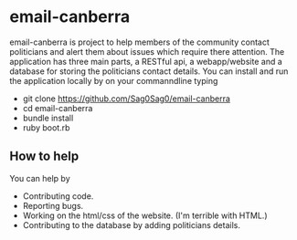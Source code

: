 # email-canberra
email-canberra is project to help members of the community contact politicians and alert them about issues which require there attention. 
The application has three main parts, a RESTful api, a webapp/website and a database for storing the politicians contact details.
You can install and run the application locally by on your commanndline typing
* git clone https://github.com/Sag0Sag0/email-canberra
* cd email-canberra
* bundle install
* ruby boot.rb

## How to help
You can help by
* Contributing code.
* Reporting bugs.
* Working on the html/css of the website. (I'm terrible with HTML.)
* Contributing to the database by adding politicians details.
